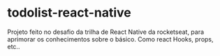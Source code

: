 # todolist-react-native

Projeto feito no desafio da trilha de React Native da rocketseat, para aprimorar os conhecimentos sobre o básico.
Como react Hooks, props, etc..
